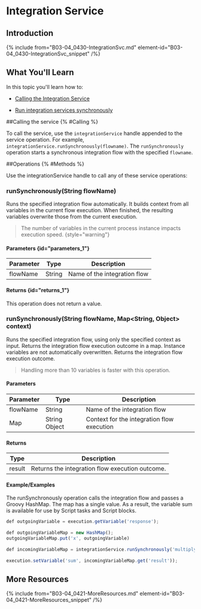 # Integration Service

## Introduction

{% include from="B03-04_0430-IntegrationSvc.md" element-id="B03-04_0430-IntegrationSvc_snippet" /%}

## What You'll Learn

In this topic you'll learn how to:

* [Calling the Integration Service](#Calling)

* [Run integration services synchronously](#Methods)

##Calling the service {% #Calling %}

To call the service, use the `integrationService` handle appended to the service operation. For example, `integrationService.runSynchronously(flowname)`. The `runSynchronously` operation starts a synchronous integration flow with the specified `flowname`.

##Operations {% #Methods %}

Use the integrationService handle to call any of these service operations:

### runSynchronously(String flowName)

Runs the specified integration flow automatically. It builds context from all variables in the current flow execution. When finished, the resulting variables overwrite those from the current execution.

> The number of variables in the current process instance impacts execution speed. {style="warning"}

#### Parameters {id="parameters_1"}

| Parameter |  Type  |         Description          |
|-----------|--------|------------------------------|
| flowName  | String | Name of the integration flow |

#### Returns {id="returns_1"}

This operation does not return a value.

### runSynchronously(String flowName, Map<String, Object> context)

Runs the specified integration flow, using only the specified context as input. Returns the integration flow execution outcome in a map. Instance variables are not automatically overwritten. Returns the integration flow execution outcome.

> Handling more than 10 variables is faster with this operation.

#### Parameters

| Parameter |     Type      |                Description                 |
|-----------|---------------|--------------------------------------------|
| flowName  | String        | Name of the integration flow               |
| Map       | String Object | Context for the integration flow execution |

#### Returns

|  Type  |                   Description                   |
|--------|-------------------------------------------------|
| result | Returns the integration flow execution outcome. |

#### Example/Examples

The runSynchronously operation calls the integration flow and passes a Groovy HashMap. The map has a single value. As a result, the variable sum is available for use by Script tasks and Script blocks.
```JavaScript
def outgoingVariable = execution.getVariable('response');
 
def outgoingVariableMap = new HashMap();
outgoingVariableMap.put('x', outgoingVariable)
 
def incomingVariableMap = integrationService.runSynchronously('multiply', outgoingVariableMap)
 
execution.setVariable('sum', incomingVariableMap.get('result'));
```

## More Resources

{% include from="B03-04_0421-MoreResources.md" element-id="B03-04_0421-MoreResources_snippet" /%}

